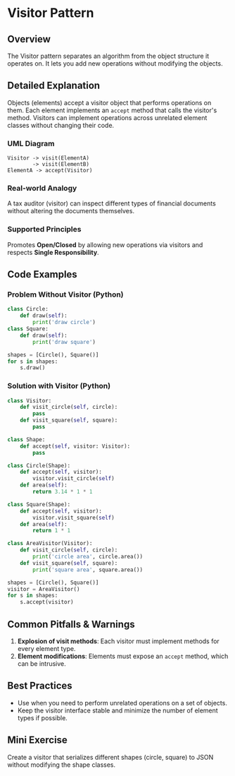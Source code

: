 # Visitor Pattern

## Overview
The Visitor pattern separates an algorithm from the object structure it operates on. It lets you add new operations without modifying the objects.

## Detailed Explanation
Objects (elements) accept a visitor object that performs operations on them. Each element implements an `accept` method that calls the visitor's method. Visitors can implement operations across unrelated element classes without changing their code.

### UML Diagram
```
Visitor -> visit(ElementA)
        -> visit(ElementB)
ElementA -> accept(Visitor)
```

### Real-world Analogy
A tax auditor (visitor) can inspect different types of financial documents without altering the documents themselves.

### Supported Principles
Promotes **Open/Closed** by allowing new operations via visitors and respects **Single Responsibility**.

## Code Examples

### Problem Without Visitor (Python)
```python
class Circle:
    def draw(self):
        print('draw circle')
class Square:
    def draw(self):
        print('draw square')

shapes = [Circle(), Square()]
for s in shapes:
    s.draw()
```

### Solution with Visitor (Python)
```python
class Visitor:
    def visit_circle(self, circle):
        pass
    def visit_square(self, square):
        pass

class Shape:
    def accept(self, visitor: Visitor):
        pass

class Circle(Shape):
    def accept(self, visitor):
        visitor.visit_circle(self)
    def area(self):
        return 3.14 * 1 * 1

class Square(Shape):
    def accept(self, visitor):
        visitor.visit_square(self)
    def area(self):
        return 1 * 1

class AreaVisitor(Visitor):
    def visit_circle(self, circle):
        print('circle area', circle.area())
    def visit_square(self, square):
        print('square area', square.area())

shapes = [Circle(), Square()]
visitor = AreaVisitor()
for s in shapes:
    s.accept(visitor)
```

## Common Pitfalls & Warnings
1. **Explosion of visit methods**: Each visitor must implement methods for every element type.
2. **Element modifications**: Elements must expose an `accept` method, which can be intrusive.

## Best Practices
- Use when you need to perform unrelated operations on a set of objects.
- Keep the visitor interface stable and minimize the number of element types if possible.

## Mini Exercise
Create a visitor that serializes different shapes (circle, square) to JSON without modifying the shape classes.
